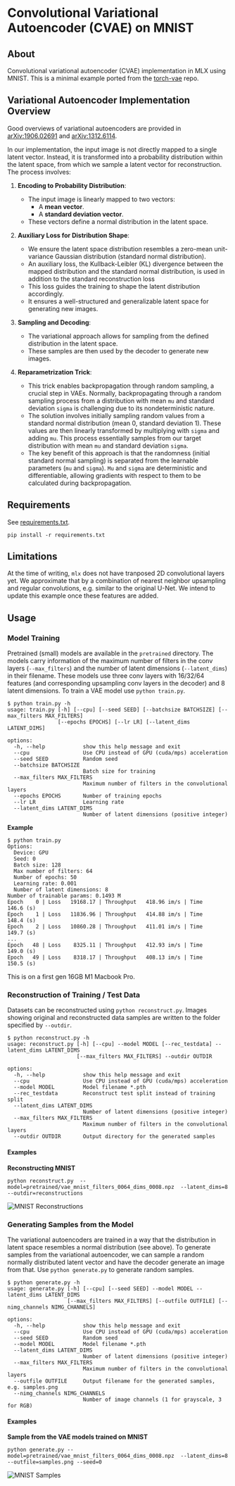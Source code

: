 # Convolutional Variational Autoencoder (CVAE) on MNIST

## About

Convolutional variational autoencoder (CVAE) implementation in MLX using MNIST. This is a minimal example ported from the [torch-vae](https://github.com/menzHSE/torch-vae) repo. 


## Variational Autoencoder Implementation Overview

Good overviews of variational autoencoders are provided in [arXiv:1906.02691](https://arxiv.org/abs/1906.02691) and [arXiv:1312.6114](https://arxiv.org/abs/1312.6114).

In our implementation, the input image is not directly mapped to a single latent vector. Instead, it is transformed into a probability distribution within the latent space, from which we sample a latent vector for reconstruction. The process involves:

1. **Encoding to Probability Distribution**: 
   - The input image is linearly mapped to two vectors: 
     - A **mean vector**.
     - A **standard deviation vector**.
   - These vectors define a normal distribution in the latent space.

2. **Auxiliary Loss for Distribution Shape**: 
   - We ensure the latent space distribution resembles a zero-mean unit-variance Gaussian distribution (standard normal distribution).
   - An auxiliary loss, the Kullback-Leibler (KL) divergence between the mapped distribution and the standard normal distribution, is used in addition to the standard reconstruction loss
   - This loss guides the training to shape the latent distribution accordingly.
   - It ensures a well-structured and generalizable latent space for generating new images.

3. **Sampling and Decoding**: 
   - The variational approach allows for sampling from the defined distribution in the latent space.
   - These samples are then used by the decoder to generate new images.

4. **Reparametrization Trick**:
   - This trick enables backpropagation through random sampling, a crucial step in VAEs. Normally, backpropagating through a random sampling process from a distribution with mean ```mu``` and standard deviation ```sigma``` is challenging due to its nondeterministic nature.
   - The solution involves initially sampling random values from a standard normal distribution (mean 0, standard deviation 1). These values are then linearly transformed by multiplying with ```sigma``` and adding ```mu```. This process essentially samples from our target distribution with mean ```mu``` and standard deviation ```sigma```.
   - The key benefit of this approach is that the randomness (initial standard normal sampling) is separated from the learnable parameters (```mu``` and ```sigma```). ```Mu``` and ```sigma``` are deterministic and differentiable, allowing gradients with respect to them to be calculated during backpropagation. 


## Requirements

See [requirements.txt](requirements.txt). 

```pip install -r requirements.txt```

## Limitations

At the time of writing, ```mlx``` does not have tranposed 2D convolutional layers yet. We approximate that by a combination of nearest neighbor upsampling and regular convolutions, e.g. similar to the original U-Net. We intend to update this example once these features are added. 

## Usage

### Model Training

Pretrained (small) models  are available in the ```pretrained``` directory. The models carry information of the maximum number of filters in the conv layers (```--max_filters```) and the number of latent dimensions (```--latent_dims```) in their filename. These models use three conv layers with 16/32/64 features (and corresponding upsampling conv layers in the decoder) and 8 latent dimensions. To train a VAE model use ```python train.py```. 

```
$ python train.py -h
usage: train.py [-h] [--cpu] [--seed SEED] [--batchsize BATCHSIZE] [--max_filters MAX_FILTERS]
                [--epochs EPOCHS] [--lr LR] [--latent_dims LATENT_DIMS]

options:
  -h, --help            show this help message and exit
  --cpu                 Use CPU instead of GPU (cuda/mps) acceleration
  --seed SEED           Random seed
  --batchsize BATCHSIZE
                        Batch size for training
  --max_filters MAX_FILTERS
                        Maximum number of filters in the convolutional layers
  --epochs EPOCHS       Number of training epochs
  --lr LR               Learning rate
  --latent_dims LATENT_DIMS
                        Number of latent dimensions (positive integer)
```
**Example**

```
$ python train.py 
Options: 
  Device: GPU
  Seed: 0
  Batch size: 128
  Max number of filters: 64
  Number of epochs: 50
  Learning rate: 0.001
  Number of latent dimensions: 8
Number of trainable params: 0.1493 M
Epoch    0 | Loss   19168.17 | Throughput   418.96 im/s | Time    146.6 (s)
Epoch    1 | Loss   11836.96 | Throughput   414.88 im/s | Time    148.4 (s)
Epoch    2 | Loss   10860.28 | Throughput   411.01 im/s | Time    149.7 (s)
...
Epoch   48 | Loss    8325.11 | Throughput   412.93 im/s | Time    149.0 (s)
Epoch   49 | Loss    8318.17 | Throughput   408.13 im/s | Time    150.5 (s)
```

This is on a first gen 16GB M1 Macbook Pro. 

### Reconstruction of Training / Test Data

Datasets can be reconstructed using ```python reconstruct.py```. Images showing original and reconstructed data samples are written to the folder specified by ```--outdir```.

``` 
$ python reconstruct.py -h
usage: reconstruct.py [-h] [--cpu] --model MODEL [--rec_testdata] --latent_dims LATENT_DIMS
                      [--max_filters MAX_FILTERS] --outdir OUTDIR

options:
  -h, --help            show this help message and exit
  --cpu                 Use CPU instead of GPU (cuda/mps) acceleration
  --model MODEL         Model filename *.pth
  --rec_testdata        Reconstruct test split instead of training split
  --latent_dims LATENT_DIMS
                        Number of latent dimensions (positive integer)
  --max_filters MAX_FILTERS
                        Maximum number of filters in the convolutional layers
  --outdir OUTDIR       Output directory for the generated samples
```


#### Examples

**Reconstructing MNIST**

```python reconstruct.py  --model=pretrained/vae_mnist_filters_0064_dims_0008.npz  --latent_dims=8 --outdir=reconstructions```

![MNIST Reconstructions](assets/rec_mnist.png)



### Generating Samples from the Model

The variational autoencoders are trained in a way that the distribution in latent space resembles a normal distribution (see above). To generate samples from the variational autoencoder, we can sample a random normally distributed latent vector and have the decoder generate an image from that. Use ```python generate.py``` to generate random samples. 


``` 
$ python generate.py -h
usage: generate.py [-h] [--cpu] [--seed SEED] --model MODEL --latent_dims LATENT_DIMS
                   [--max_filters MAX_FILTERS] [--outfile OUTFILE] [--nimg_channels NIMG_CHANNELS]

options:
  -h, --help            show this help message and exit
  --cpu                 Use CPU instead of GPU (cuda/mps) acceleration
  --seed SEED           Random seed
  --model MODEL         Model filename *.pth
  --latent_dims LATENT_DIMS
                        Number of latent dimensions (positive integer)
  --max_filters MAX_FILTERS
                        Maximum number of filters in the convolutional layers
  --outfile OUTFILE     Output filename for the generated samples, e.g. samples.png
  --nimg_channels NIMG_CHANNELS
                        Number of image channels (1 for grayscale, 3 for RGB)
```

#### Examples

**Sample from the VAE models trained on MNIST**

```python generate.py --model=pretrained/vae_mnist_filters_0064_dims_0008.npz  --latent_dims=8 --outfile=samples.png --seed=0``` 

![MNIST Samples](assets/samples_mnist.png)

